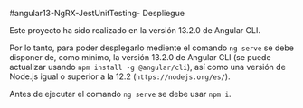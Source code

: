 #angular13-NgRX-JestUnitTesting- Despliegue

Este proyecto ha sido realizado en la versión 13.2.0 de Angular CLI.

Por lo tanto, para poder desplegarlo mediente el comando `ng serve` se debe disponer de, como mínimo, la versión
13.2.0 de Angular CLI (se puede actualizar usando `npm install -g @angular/cli`), así como una versión de Node.js
igual o superior a la 12.2 (`https://nodejs.org/es/`).

Antes de ejecutar el comando `ng serve` se debe usar `npm i`.
